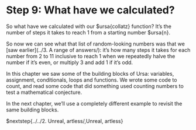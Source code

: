 # Step 9: What have we calculated?

So what have we calculated with our $ursa{collatz} function? It’s the number of steps it takes to reach 1 from a starting number $ursa{n}.

So now we can see what that list of random-looking numbers was that we [saw earlier](../3. A range of answers/): it’s how many steps it takes for each number from 2 to 11 inclusive to reach 1 when we repeatedly halve the number if it’s even, or multiply 3 and add 1 if it’s odd.

In this chapter we saw some of the building blocks of Ursa: variables, assignment, conditionals, loops and functions. We wrote some code to count, and read some code that did something used counting numbers to test a mathematical conjecture.

In the next chapter, we’ll use a completely different example to revisit the same building blocks.

$nextstep{../../2. Unreal\, artless/,Unreal\, artless}